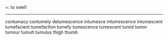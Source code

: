 =: to swell

---
contumacy
contumely
detumescence
intumesce
intumescence
intumescent
tumefacient
tumefaction
tumefy
tumescence
tumescent
tumid
tumor
tumour
tumult
tumulus
thigh
thumb
